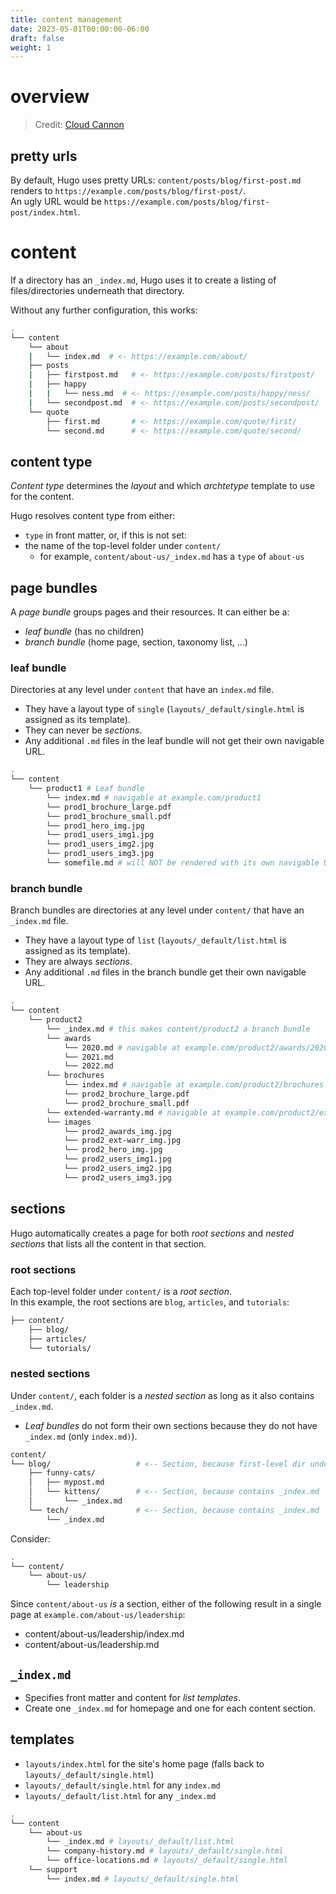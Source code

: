 ```yaml
---
title: content management
date: 2023-05-01T00:00:00-06:00
draft: false
weight: 1
---
```


# overview
> Credit: [Cloud Cannon](https://cloudcannon.com/blog/the-ultimate-guide-to-hugo-sections/)  
## pretty urls
By default, Hugo uses pretty URLs: `content/posts/blog/first-post.md` renders to `https://example.com/posts/blog/first-post/`.  
An ugly URL would be `https://example.com/posts/blog/first-post/index.html`.

# content
If a directory has an `_index.md`, Hugo uses it to create a listing of files/directories underneath that directory.  

Without any further configuration, this works:
```bash
.
└── content
    └── about
    |   └── index.md  # <- https://example.com/about/
    ├── posts
    |   ├── firstpost.md   # <- https://example.com/posts/firstpost/
    |   ├── happy
    |   |   └── ness.md  # <- https://example.com/posts/happy/ness/
    |   └── secondpost.md  # <- https://example.com/posts/secondpost/
    └── quote
        ├── first.md       # <- https://example.com/quote/first/
        └── second.md      # <- https://example.com/quote/second/
```
## content type
*Content type* determines the *layout* and which *archtetype* template to use for the content.  

Hugo resolves content type from either:
- `type` in front matter, or, if this is not set:
- the name of the top-level folder under `content/`
  - for example, `content/about-us/_index.md` has a `type` of `about-us`

## page bundles
A *page bundle* groups pages and their resources.  It can either be a:
- *leaf bundle* (has no children)
- *branch bundle* (home page, section, taxonomy list, ...)

### leaf bundle 
Directories at any level under `content` that have an `index.md` file.
- They have a layout type of `single` (`layouts/_default/single.html` is assigned as its template).
- They can never be *sections*.
- Any additional `.md` files in the leaf bundle <o>will not</o> get their own navigable URL.

```bash
.
└── content
    └── product1 # Leaf bundle
        └── index.md # navigable at example.com/product1
        └── prod1_brochure_large.pdf
        └── prod1_brochure_small.pdf
        └── prod1_hero_img.jpg
        └── prod1_users_img1.jpg
        └── prod1_users_img2.jpg
        └── prod1_users_img3.jpg
        └── somefile.md # will NOT be rendered with its own navigable URL
```

### branch bundle
Branch bundles are directories at any level under `content/` that have an `_index.md` file.
- They have a layout type of `list` (`layouts/_default/list.html` is assigned as its template). 
- They are always *sections*.
- Any additional `.md` files in the branch bundle get their own navigable URL.

```bash
.
└── content
    └── product2
        └── _index.md # this makes content/product2 a branch bundle
        └── awards
            └── 2020.md # navigable at example.com/product2/awards/2020
            └── 2021.md
            └── 2022.md
        └── brochures
            └── index.md # navigable at example.com/product2/brochures
            └── prod2_brochure_large.pdf
            └── prod2_brochure_small.pdf
        └── extended-warranty.md # navigable at example.com/product2/extended-warranty
        └── images
            └── prod2_awards_img.jpg
            └── prod2_ext-warr_img.jpg
            └── prod2_hero_img.jpg
            └── prod2_users_img1.jpg
            └── prod2_users_img2.jpg
            └── prod2_users_img3.jpg
```

## sections
Hugo automatically creates a page for both *root sections* and *nested sections* that lists all the content in that section.  

### root sections
Each top-level folder under `content/` is a *root section*.  
In this example, the root sections are `blog`, `articles`, and `tutorials`:
```bash
├── content/
    ├── blog/
    ├── articles/
    └── tutorials/
```

### nested sections
Under `content/`, each folder is a *nested section* as long as it also contains `_index.md`.  
- *Leaf bundles* do <o>not</o> form their own sections because they do not have `_index.md` (only `index.md)`).

```bash
content/
└── blog/                   # <-- Section, because first-level dir under content/
    ├── funny-cats/
    │   ├── mypost.md
    │   └── kittens/        # <-- Section, because contains _index.md
    │       └── _index.md
    └── tech/               # <-- Section, because contains _index.md
        └── _index.md
```

Consider:
```bash
.
└── content/
    └── about-us/
        └── leadership
```
Since `content/about-us` *is* a section, either of the following result in a single page at `example.com/about-us/leadership`:
- content/about-us/leadership/index.md
- content/about-us/leadership.md

## `_index.md`
- Specifies front matter and content for *list templates*.  
- Create one `_index.md` for homepage and one for each content section.

## templates
- `layouts/index.html` for the site's home page (falls back to `layouts/_default/single.html`)
- `layouts/_default/single.html` for any `index.md`
- `layouts/_default/list.html` for any `_index.md`

```bash
.
└── content
    └── about-us 
        └── _index.md # layouts/_default/list.html
        └── company-history.md # layouts/_default/single.html
        └── office-locations.md # layouts/_default/single.html
    └── support 
        └── index.md # layouts/_default/single.html
```

